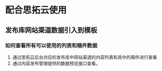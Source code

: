 # 配合思拓云使用

## 发布库网站渠道数据引入到模板

### 如何查看所有可以使用的列表和稿件数据

1. 通过思拓云后台对应的发布库中网站渠道的内容列表和其中的稿件进行查看
2. 通过内容发布管理提供的数据预览接口查看。

